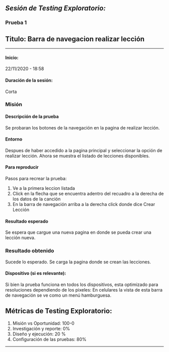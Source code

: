 *Sesión de Testing Exploratorio:*
---
### Prueba 1
## Titulo: Barra de navegacion realizar lección
---


#### Inicio: 
22/11/2020 - 18:58


#### Duración de la sesión:
Corta

### Misión
#### Descripción de la prueba
Se probaran los botones de la navegación en la pagina de realizar lección.

#### Entorno
Despues de haber accedido a la pagina principal y seleccionar la opción de realizar lección. Ahora se muestra el listado de lecciones disponibles. 

#### Para reproducir
Pasos para recrear la prueba:
1. Ve a la primera leccion listada
2. Click en la flecha que se encuentra adentro del recuadro a la derecha de los datos de la canción
3. En la barra de navegación arriba a la derecha click donde dice Crear Lección


#### Resultado esperado
Se espera que cargue una nueva pagina en donde se pueda crear una lección nueva.

### Resultado obtenido
Sucede lo esperado. Se carga la pagina donde se crean las lecciones.


#### Dispositivo (si es relevante):
Si bien la prueba funciona en todos los dispositivos, esta optimizado para resoluciones dependiendo de los pixeles:
En celulares la vista de esta barra de navegación se ve como un menú hamburguesa.

## Métricas de Testing Exploratorio:
1. Misión vs Oportunidad: 100-0
2. Investigación y reporte: 0%
3. Diseño y ejecución: 20 %
4. Configuración de las pruebas: 80%

---





